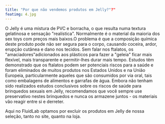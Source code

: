 ```yaml
---
title: "Por que não vendemos produtos em Jelly?"?"
featimg: 4.jpg
---
```

O Jelly é uma  mistura de PVC e borracha, o que resulta numa textura gelatinosa e sensação "realística". Normalmente é o material da maioria dos sex toys com preços mais baixos.O problema é que a composição química deste produto pode não ser segura para o corpo, causando coceira, ardor, erupção cutânea e dano nos tecidos. Sem falar nos ftalatos, os "amaciadores"adicionados aos plásticos para fazer a "geleia" ficar mais flexível, mais transparente e permitir-lhes durar mais tempo. Estudos têm demonstrado que os ftalatos podem ser potenciais riscos para a saúde e foram eliminados de muitos produtos nos Estados Unidos e na União Europeia, particularmente aqueles que são consumidos por via oral, tais como embalagens de alimentos e garrafas de água. Embora não tenham sido realizados estudos conclusivos sobre os riscos de saúde para brinquedos sexuais em Jelly, recomendamos que você sempre use preservativo nestes brinquedos e nunca os armazene juntos - os materiais vão reagir entre si e derreter.

Aqui no FluidLab optamos por excluir os produtos em Jelly de nossa seleção, tanto no site, quanto na loja.
